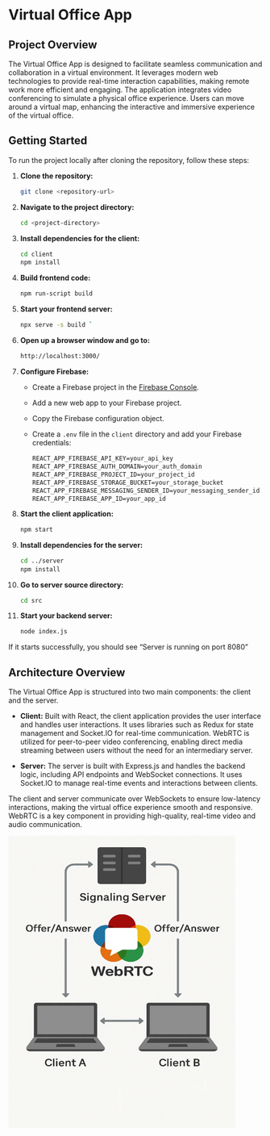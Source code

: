 # Virtual Office App

## Project Overview

The Virtual Office App is designed to facilitate seamless communication and collaboration in a virtual environment. It leverages modern web technologies to provide real-time interaction capabilities, making remote work more efficient and engaging. The application integrates video conferencing to simulate a physical office experience. Users can move around a virtual map, enhancing the interactive and immersive experience of the virtual office.

## Getting Started

To run the project locally after cloning the repository, follow these steps:

1. **Clone the repository:**

   ```bash
   git clone <repository-url>
   ```

2. **Navigate to the project directory:**

   ```bash
   cd <project-directory>
   ```

3. **Install dependencies for the client:**

   ```bash
   cd client
   npm install
   ```
4. **Build frontend code:**
    
    ```bash
    npm run-script build
    ```

5. **Start your frontend server:**
    
    ```bash
    npx serve -s build `
    ```

6. **Open up a browser window and go to:**
    
    ```bash
    http://localhost:3000/
    ```

4. **Configure Firebase:**

   - Create a Firebase project in the [Firebase Console](https://console.firebase.google.com/).
   - Add a new web app to your Firebase project.
   - Copy the Firebase configuration object.
   - Create a `.env` file in the `client` directory and add your Firebase credentials:

     ```plaintext
     REACT_APP_FIREBASE_API_KEY=your_api_key
     REACT_APP_FIREBASE_AUTH_DOMAIN=your_auth_domain
     REACT_APP_FIREBASE_PROJECT_ID=your_project_id
     REACT_APP_FIREBASE_STORAGE_BUCKET=your_storage_bucket
     REACT_APP_FIREBASE_MESSAGING_SENDER_ID=your_messaging_sender_id
     REACT_APP_FIREBASE_APP_ID=your_app_id
     ```

5. **Start the client application:**

   ```bash
   npm start
   ```

6. **Install dependencies for the server:**

   ```bash
   cd ../server
   npm install
   ```
7. **Go to server source directory:**
   
    ```bash
    cd src
    ```

8. **Start your backend server:**
 
    ```bash
    node index.js
    ```
 If it starts successfully, you should see “Server is running on port 8080”


## Architecture Overview

The Virtual Office App is structured into two main components: the client and the server.

- **Client:** Built with React, the client application provides the user interface and handles user interactions. It uses libraries such as Redux for state management and Socket.IO for real-time communication. WebRTC is utilized for peer-to-peer video conferencing, enabling direct media streaming between users without the need for an intermediary server.

- **Server:** The server is built with Express.js and handles the backend logic, including API endpoints and WebSocket connections. It uses Socket.IO to manage real-time events and interactions between clients.

The client and server communicate over WebSockets to ensure low-latency interactions, making the virtual office experience smooth and responsive. WebRTC is a key component in providing high-quality, real-time video and audio communication.

<img src="client/public/assets/WebRTC.png" alt="Code Architecture" width="450" height="580"/>
